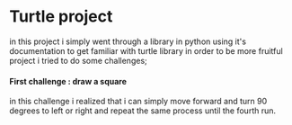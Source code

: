 # Turtle project
  in this project i simply went through a library in python using it's documentation to get familiar with turtle library
  in order to be more fruitful project i tried to do some challenges;
#### First challenge : draw a square
  in this challenge i realized that i can simply move forward and turn 90 degrees to left or right and repeat the same process
  until the fourth run.
